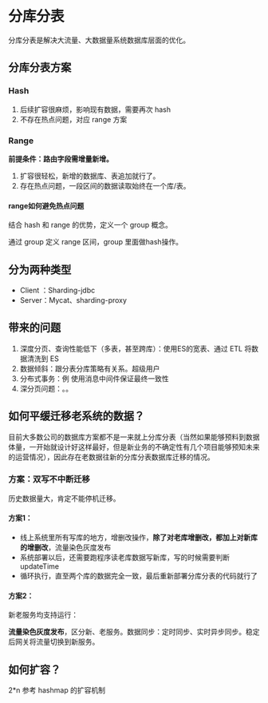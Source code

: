 # 分库分表

分库分表是解决大流量、大数据量系统数据库层面的优化。

## 分库分表方案

### Hash

1. 后续扩容很麻烦，影响现有数据，需要再次 hash
2. 不存在热点问题，对应 range 方案

### Range

**前提条件：路由字段需增量新增。**

1. 扩容很轻松，新增的数据库、表追加就行了。
2. 存在热点问题，一段区间的数据读取始终在一个库/表。

#### range如何避免热点问题

结合 hash 和 range 的优势，定义一个 group 概念。

通过 group 定义 range 区间，group 里面做hash操作。

## 分为两种类型

* Client ：Sharding-jdbc
* Server：Mycat、sharding-proxy

## 带来的问题

1. 深度分页、查询性能低下（多表，甚至跨库）：使用ES的宽表、通过 ETL 将数据清洗到 ES
2. 数据倾斜：跟分表分库策略有关系。超级用户
3. 分布式事务：例 使用消息中间件保证最终一致性
4. 深分页问题：。。

## 如何平缓迁移老系统的数据？

目前大多数公司的数据库方案都不是一来就上分库分表（当然如果能够预料到数据体量，一开始就设计好这样最好，但是新业务的不确定性有几个项目能够预知未来的运营情况），因此存在老数据往新的分库分表数据库迁移的情况。

### 方案：双写不中断迁移

历史数据量大，肯定不能停机迁移。

#### 方案1：

- 线上系统里所有写库的地方，增删改操作，**除了对老库增删改，都加上对新库的增删改**，流量染色灰度发布
- 系统部署以后，还需要跑程序读老库数据写新库，写的时候需要判断updateTime
- 循环执行，直至两个库的数据完全一致，最后重新部署分库分表的代码就行了

#### 方案2：

新老服务均支持运行：

**流量染色灰度发布**，区分新、老服务。数据同步：定时同步、实时异步同步。稳定后网关将流量切换到新服务。

## 如何扩容？

2*n 参考 hashmap 的扩容机制
